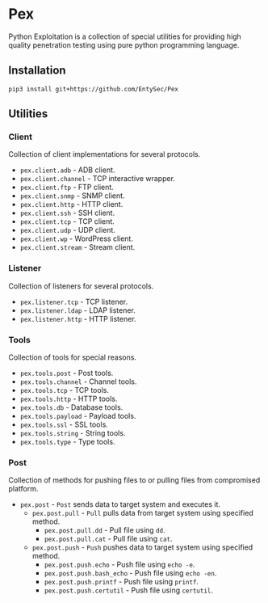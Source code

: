 # Pex

Python Exploitation is a collection of special utilities for providing high quality penetration testing using pure python programming language.

## Installation

```
pip3 install git+https://github.com/EntySec/Pex
```

## Utilities

### Client

Collection of client implementations for several protocols.

* `pex.client.adb` - ADB client.
* `pex.client.channel` - TCP interactive wrapper.
* `pex.client.ftp` - FTP client.
* `pex.client.snmp` - SNMP client.
* `pex.client.http` - HTTP client.
* `pex.client.ssh` - SSH client.
* `pex.client.tcp` - TCP client.
* `pex.client.udp` - UDP client.
* `pex.client.wp` - WordPress client.
* `pex.client.stream` - Stream client.

### Listener

Collection of listeners for several protocols.

* `pex.listener.tcp` - TCP listener.
* `pex.listener.ldap` - LDAP listener.
* `pex.listener.http` - HTTP listener.

### Tools

Collection of tools for special reasons.

* `pex.tools.post` - Post tools.
* `pex.tools.channel` - Channel tools.
* `pex.tools.tcp` - TCP tools.
* `pex.tools.http` - HTTP tools.
* `pex.tools.db` - Database tools.
* `pex.tools.payload` - Payload tools.
* `pex.tools.ssl` - SSL tools.
* `pex.tools.string` - String tools.
* `pex.tools.type` - Type tools.

### Post

Collection of methods for pushing files to or pulling files from compromised platform.

* `pex.post` - `Post` sends data to target system and executes it.
   * `pex.post.pull` - `Pull` pulls data from target system using specified method.
      * `pex.post.pull.dd` - Pull file using `dd`.
      * `pex.post.pull.cat` - Pull file using `cat`.
   * `pex.post.push` - `Push` pushes data to target system using specified method.
      * `pex.post.push.echo` - Push file using `echo -e`.
      * `pex.post.push.bash_echo` - Push file using `echo -en`.
      * `pex.post.push.printf` - Push file using `printf`.
      * `pex.post.push.certutil` - Push file using `certutil`.
